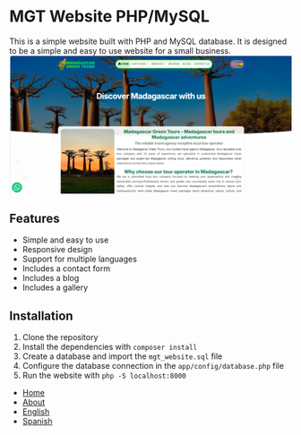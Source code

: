 # MGT Website PHP/MySQL

This is a simple website built with PHP and MySQL database. It is designed to be a simple and easy to use website for a small business.
<img src="screenshots/2025-10-02 171424.png" alt="Home">
## Features

* Simple and easy to use
* Responsive design
* Support for multiple languages
* Includes a contact form
* Includes a blog
* Includes a gallery

## Installation

1. Clone the repository
2. Install the dependencies with `composer install`
3. Create a database and import the `mgt_website.sql` file
4. Configure the database connection in the `app/config/database.php` file
5. Run the website with `php -S localhost:8000`


<nav>
    <ul>
        <li><a href="{{ route('') }}">Home</a></li>
        <li><a href="{{ route('about') }}">About</a></li>
        <li><a href="{{ switchTo('en') }}">English</a></li>
        <li><a href="{{ switchTo('es') }}">Spanish</a></li>
    </ul>
</nav>